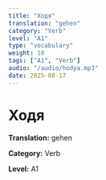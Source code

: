 ```yaml
---
title: "Ходя"
translation: "gehen"
category: "Verb"
level: "A1"
type: "vocabulary"
weight: 10
tags: ["A1", "Verb"]
audio: "/audio/hodya.mp3"
date: 2025-08-17
---
```


# Ходя

**Translation:** gehen

**Category:** Verb

**Level:** A1

